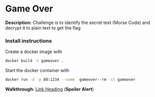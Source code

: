 # Game Over

**Description:** Challenge is to identify the secret text (Morse Code) and decrypt it to plain text to get the flag

### Install instructions

Create a docker image with
``` bash
docker build -t gameover .
```

Start the docker container with
``` bash
docker run -d -p 80:1234 --name  gameover--rm -it gameover
```

**Walkthrough:** [Link Heading](https://test.com) (**Spoiler Alert**)

